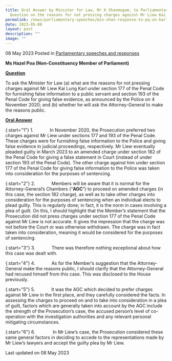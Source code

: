 ```yaml
---
title: Oral Answer by Minister for Law, Mr K Shanmugam, to Parliamentary
  Question on the reasons for not pressing charges against Mr Liew Kai Lung Karl
permalink: /news/parliamentary-speeches/min-shan-response-to-pq-on-karl-liew/
date: 2023-05-08
layout: post
description: ""
image: ""
---
```

08 May 2023 Posted in [Parliamentary speeches and responses](/news/parliamentary-speeches)

**Ms Hazel Poa (Non-Constituency Member of Parliament)** 

<b><u>Question</u></b>

To ask the Minister for Law (a) what are the reasons for not pressing charges against Mr Liew Kai Lung Karl under section 177 of the Penal Code for furnishing false information to a public servant and section 193 of the Penal Code for giving false evidence, as announced by the Police on 4 November 2020; and (b) whether he will ask the Attorney-General to make the reasons public.

<b><u>Oral Answer</u></b>

{:start="1"}
1.&nbsp;&nbsp;&nbsp;&nbsp;&nbsp;&nbsp;&nbsp;&nbsp;&nbsp;&nbsp;&nbsp;&nbsp; In November 2020, the Prosecution preferred two charges against Mr Liew under sections 177 and 193 of the Penal Code. These charges were for furnishing false information to the Police and giving false evidence in judicial proceedings, respectively. Mr Liew eventually pleaded guilty in March 2023 to an amended charge under section 182 of the Penal Code for giving a false statement in Court (instead of under section 193 of the Penal Code). The other charge against him under section 177 of the Penal Code for giving false information to the Police was taken into consideration for the purposes of sentencing.&nbsp;

{:start="2"}
2.&nbsp;&nbsp;&nbsp;&nbsp;&nbsp;&nbsp;&nbsp;&nbsp;&nbsp;&nbsp;&nbsp;&nbsp; Members will be aware that it is normal for the Attorney-General’s Chambers (“**AGC**”) to proceed on amended charges (in this case, the section 182 charge), as well as to take other charges into consideration for the purposes of sentencing when an individual elects to plead guilty. This is regularly done; in fact, it is the norm in cases involving a plea of guilt. On this, I should highlight that the Member’s statement that the Prosecution did not press charges under section 177 of the Penal Code against Mr Liew is not accurate. It gives the impression that the charge was not before the Court or was otherwise withdrawn. The charge was in fact taken into consideration, meaning it would be considered for the purposes of sentencing.

{:start="3"}
3.&nbsp;&nbsp;&nbsp;&nbsp;&nbsp;&nbsp;&nbsp;&nbsp;&nbsp;&nbsp;&nbsp;&nbsp; There was therefore nothing exceptional about how this case was dealt with.

{:start="4"}
4.&nbsp;&nbsp;&nbsp;&nbsp;&nbsp;&nbsp;&nbsp;&nbsp;&nbsp;&nbsp;&nbsp;&nbsp; As for the Member’s suggestion that the Attorney-General make the reasons public, I should clarify that the Attorney-General had recused himself from this case. This was disclosed to the House previously.

{:start="5"}
5.&nbsp;&nbsp;&nbsp;&nbsp;&nbsp;&nbsp;&nbsp;&nbsp;&nbsp;&nbsp;&nbsp;&nbsp; It was the AGC which decided to prefer charges against Mr Liew in the first place, and they carefully considered the facts. In assessing the charges to proceed on and to take into consideration in a plea of guilt, factors which are generally taken into account by the AGC include the strength of the Prosecution’s case, the accused person’s level of co-operation with the investigation authorities and any relevant personal mitigating circumstances.&nbsp;&nbsp;

{:start="6"}
6.&nbsp;&nbsp;&nbsp;&nbsp;&nbsp;&nbsp;&nbsp;&nbsp;&nbsp;&nbsp;&nbsp;&nbsp; &nbsp;In Mr Liew’s case, the Prosecution considered these same general factors in deciding to accede to the representations made by Mr Liew’s lawyers and accept the guilty plea by Mr Liew.


<p class="right-side-updated">Last updated on 08 May 2023</p>